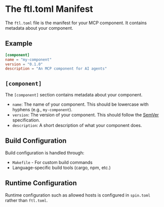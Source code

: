 # The ftl.toml Manifest

The `ftl.toml` file is the manifest for your MCP component. It contains metadata about your component.

## Example

```toml
[component]
name = "my-component"
version = "0.1.0"
description = "An MCP component for AI agents"
```

## `[component]`

The `[component]` section contains metadata about your component.

- `name`: The name of your component. This should be lowercase with hyphens (e.g., `my-component`).
- `version`: The version of your component. This should follow the [SemVer](https://semver.org/) specification.
- `description`: A short description of what your component does.

## Build Configuration

Build configuration is handled through:
- `Makefile` - For custom build commands
- Language-specific build tools (cargo, npm, etc.)

## Runtime Configuration

Runtime configuration such as allowed hosts is configured in `spin.toml` rather than `ftl.toml`.
